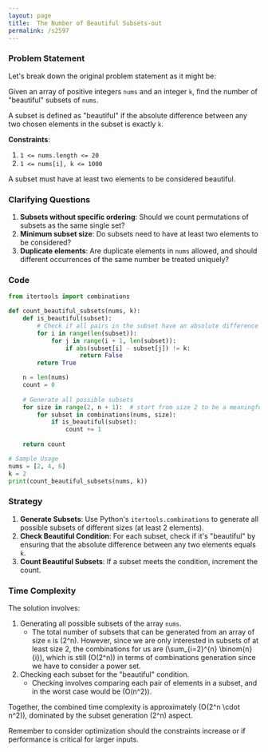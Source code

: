 ```yaml
---
layout: page
title:  The Number of Beautiful Subsets-out
permalink: /s2597
---
```


### Problem Statement

Let's break down the original problem statement as it might be:

Given an array of positive integers `nums` and an integer `k`, find the number of "beautiful" subsets of `nums`.

A subset is defined as "beautiful" if the absolute difference between any two chosen elements in the subset is exactly `k`.

**Constraints**:
1. `1 <= nums.length <= 20`
2. `1 <= nums[i], k <= 1000`

A subset must have at least two elements to be considered beautiful.

### Clarifying Questions

1. **Subsets without specific ordering**: Should we count permutations of subsets as the same single set?
2. **Minimum subset size**: Do subsets need to have at least two elements to be considered?
3. **Duplicate elements**: Are duplicate elements in `nums` allowed, and should different occurrences of the same number be treated uniquely?

### Code

```python
from itertools import combinations

def count_beautiful_subsets(nums, k):
    def is_beautiful(subset):
        # Check if all pairs in the subset have an absolute difference of exactly k
        for i in range(len(subset)):
            for j in range(i + 1, len(subset)):
                if abs(subset[i] - subset[j]) != k:
                    return False
        return True

    n = len(nums)
    count = 0
    
    # Generate all possible subsets
    for size in range(2, n + 1):  # start from size 2 to be a meaningful subset
        for subset in combinations(nums, size):
            if is_beautiful(subset):
                count += 1
    
    return count

# Sample Usage
nums = [2, 4, 6]
k = 2
print(count_beautiful_subsets(nums, k))
```

### Strategy

1. **Generate Subsets**: Use Python's `itertools.combinations` to generate all possible subsets of different sizes (at least 2 elements).
2. **Check Beautiful Condition**: For each subset, check if it's "beautiful" by ensuring that the absolute difference between any two elements equals `k`.
3. **Count Beautiful Subsets**: If a subset meets the condition, increment the count.

### Time Complexity

The solution involves:
1. Generating all possible subsets of the array `nums`.
   - The total number of subsets that can be generated from an array of size `n` is \(2^n\). However, since we are only interested in subsets of at least size 2, the combinations for us are \(\sum_{i=2}^{n} \binom{n}{i}\), which is still \(O(2^n)\) in terms of combinations generation since we have to consider a power set.
2. Checking each subset for the "beautiful" condition.
   - Checking involves comparing each pair of elements in a subset, and in the worst case would be \(O(n^2)\).

Together, the combined time complexity is approximately \(O(2^n \cdot n^2)\), dominated by the subset generation \(2^n\) aspect.

Remember to consider optimization should the constraints increase or if performance is critical for larger inputs.